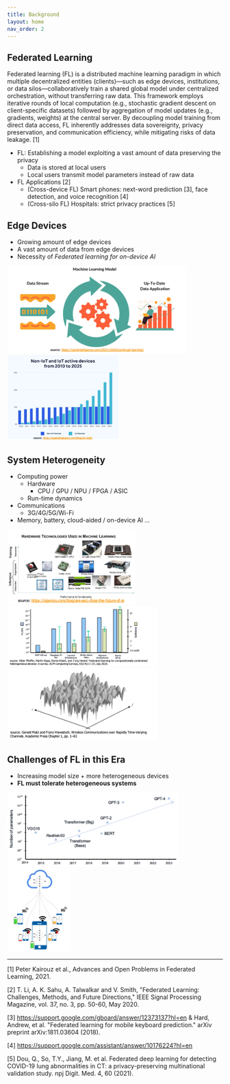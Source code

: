 ```yaml
---
title: Background
layout: home
nav_order: 2
---
```



## Federated Learning
Federated learning (FL) is a distributed machine learning paradigm in which multiple decentralized entities (clients)—such as edge devices, institutions, or data silos—collaboratively train a shared global model under centralized orchestration, without transferring raw data. This framework employs iterative rounds of local computation (e.g., stochastic gradient descent on client-specific datasets) followed by aggregation of model updates (e.g., gradients, weights) at the central server.
By decoupling model training from direct data access, FL inherently addresses data sovereignty, privacy preservation, and communication efficiency, while mitigating risks of data leakage. [1]

- FL: Establishing a model exploiting a vast amount of data preserving the privacy
    - Data is stored at local users
    - Local users transmit model parameters instead of raw data
- FL Applications [2]
    - (Cross-device FL) Smart phones: next-word prediction [3], face detection, and voice recognition [4]
    - (Cross-silo FL) Hospitals: strict privacy practices [5]

## Edge Devices
- Growing amount of edge devices
- A vast amount of data from edge devices
- Necessity of *Federated learning for on-device AI*

<img src="./resources/cont_learning.png" width="420"/>
<img src="./resources/iot_devices.png" width="260"/>

## System Heterogeneity
- Computing power
    - Hardware
        - CPU / GPU / NPU / FPGA / ASIC 
    - Run-time dynamics
- Communications
    - 3G/4G/5G/Wi-Fi
- Memory, battery, cloud-aided / on-device AI …

<img src="./resources/hw_het.png" width="300"/>
<img src="./resources/flop_mem_het.png" width="350"/>
<img src="./resources/comm_het.png" width="350"/>

## Challenges of FL in this Era
- Increasing model size + more heterogeneous devices
- **FL must tolerate heterogeneous systems**

<img src="./resources/inc_model.png" alt="drawing" width="400"/>
<img src="./resources/tolerantFL.png" alt="drawing" width="150"/>


---
[1] Peter Kairouz et al., Advances and Open Problems in Federated Learning, 2021.

[2] T. Li, A. K. Sahu, A. Talwalkar and V. Smith, "Federated Learning: Challenges, Methods, and Future Directions," IEEE Signal Processing Magazine, vol. 37, no. 3, pp. 50-60, May 2020.

[3] https://support.google.com/gboard/answer/12373137?hl=en & Hard, Andrew, et al. "Federated learning for mobile keyboard prediction." arXiv preprint arXiv:1811.03604 (2018).

[4] https://support.google.com/assistant/answer/10176224?hl=en

[5] Dou, Q., So, T.Y., Jiang, M. et al. Federated deep learning for detecting COVID-19 lung abnormalities in CT: a privacy-preserving multinational validation study. npj Digit. Med. 4, 60 (2021).

